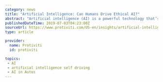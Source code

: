 ```yaml
---
category: news
title: "Artificial Intelligence: Can Humans Drive Ethical AI?"
abstract: "Artificial intelligence (AI) is a powerful technology that’s driving ... One dramatic example of how algorithm bias could affect AI performance is the self-driving car. Let’s say the car’s AI system is programmed to respond to unavoidable collisions ..."
publishedDateTime: 2019-07-03T04:23:00Z
sourceUrl: https://www.protiviti.com/US-en/insights/artificial-intelligence-can-humans-drive-ethical-ai
type: article

provider:
  name: Protiviti
  id: protiviti

topics:
 - AI
 - artificial intelligence self driving
 - AI in Autos
---
```

